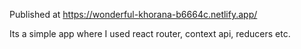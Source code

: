 Published at https://wonderful-khorana-b6664c.netlify.app/

Its a simple app where I used react router, context api, reducers etc.
